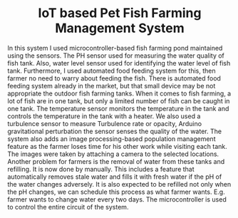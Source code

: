 <h1 align="center">IoT based Pet Fish Farming Management System</h1>
In this system I used microcontroller-based fish farming pond maintained using the sensors. The PH sensor used for measuring the water quality of fish tank. Also, water level sensor used for  identifying the water level of fish tank. Furthermore, I used automated food feeding system for  this, then farmer no need to warry about feeding the fish. There is automated food feeding system  already in the market, but that small device may be not appropriate the outdoor fish farming tanks. When it comes to fish farming, a lot of fish are in one tank, but only a limited number of fish can  be caught in one tank. The temperature sensor monitors the temperature in the tank and controls  the temperature in the tank with a heater. We also used a turbulence sensor to measure Turbulence  rate or opacity, Arduino gravitational perturbation the sensor senses the quality of the water. The  system also adds an image processing-based population management feature as the farmer loses  time for his other work while visiting each tank. The images were taken by attaching a camera to  the selected locations. Another problem for farmers is the removal of water from these tanks and  refilling. It is now done by manually. This includes a feature that automatically removes stale water  and fills it with fresh water if the pH of the water changes adversely. It is also expected to be  refilled not only when the pH changes, we can schedule this process as what farmer wants. E.g. farmer wants to change water every two days. The microcontroller is used to control the entire  circuit of the system. 
